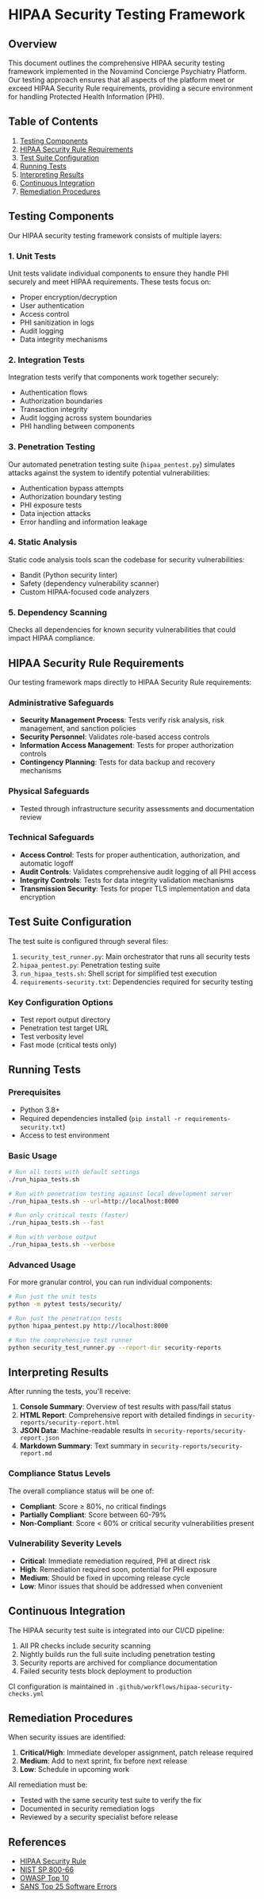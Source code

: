 # HIPAA Security Testing Framework

## Overview

This document outlines the comprehensive HIPAA security testing framework implemented in the Novamind Concierge Psychiatry Platform. Our testing approach ensures that all aspects of the platform meet or exceed HIPAA Security Rule requirements, providing a secure environment for handling Protected Health Information (PHI).

## Table of Contents

1. [Testing Components](#testing-components)
2. [HIPAA Security Rule Requirements](#hipaa-security-rule-requirements)
3. [Test Suite Configuration](#test-suite-configuration)
4. [Running Tests](#running-tests)
5. [Interpreting Results](#interpreting-results)
6. [Continuous Integration](#continuous-integration)
7. [Remediation Procedures](#remediation-procedures)

## Testing Components

Our HIPAA security testing framework consists of multiple layers:

### 1. Unit Tests

Unit tests validate individual components to ensure they handle PHI securely and meet HIPAA requirements. These tests focus on:

- Proper encryption/decryption
- User authentication
- Access control
- PHI sanitization in logs
- Audit logging
- Data integrity mechanisms

### 2. Integration Tests

Integration tests verify that components work together securely:

- Authentication flows
- Authorization boundaries
- Transaction integrity
- Audit logging across system boundaries
- PHI handling between components

### 3. Penetration Testing

Our automated penetration testing suite (`hipaa_pentest.py`) simulates attacks against the system to identify potential vulnerabilities:

- Authentication bypass attempts
- Authorization boundary testing
- PHI exposure tests
- Data injection attacks
- Error handling and information leakage

### 4. Static Analysis

Static code analysis tools scan the codebase for security vulnerabilities:

- Bandit (Python security linter)
- Safety (dependency vulnerability scanner)
- Custom HIPAA-focused code analyzers

### 5. Dependency Scanning

Checks all dependencies for known security vulnerabilities that could impact HIPAA compliance.

## HIPAA Security Rule Requirements

Our testing framework maps directly to HIPAA Security Rule requirements:

### Administrative Safeguards

- **Security Management Process**: Tests verify risk analysis, risk management, and sanction policies
- **Security Personnel**: Validates role-based access controls
- **Information Access Management**: Tests for proper authorization controls
- **Contingency Planning**: Tests for data backup and recovery mechanisms

### Physical Safeguards

- Tested through infrastructure security assessments and documentation review

### Technical Safeguards

- **Access Control**: Tests for proper authentication, authorization, and automatic logoff
- **Audit Controls**: Validates comprehensive audit logging of all PHI access
- **Integrity Controls**: Tests for data integrity validation mechanisms
- **Transmission Security**: Tests for proper TLS implementation and data encryption

## Test Suite Configuration

The test suite is configured through several files:

1. `security_test_runner.py`: Main orchestrator that runs all security tests
2. `hipaa_pentest.py`: Penetration testing suite
3. `run_hipaa_tests.sh`: Shell script for simplified test execution
4. `requirements-security.txt`: Dependencies required for security testing

### Key Configuration Options

- Test report output directory
- Penetration test target URL
- Test verbosity level
- Fast mode (critical tests only)

## Running Tests

### Prerequisites

- Python 3.8+
- Required dependencies installed (`pip install -r requirements-security.txt`)
- Access to test environment

### Basic Usage

```bash
# Run all tests with default settings
./run_hipaa_tests.sh

# Run with penetration testing against local development server
./run_hipaa_tests.sh --url=http://localhost:8000

# Run only critical tests (faster)
./run_hipaa_tests.sh --fast

# Run with verbose output
./run_hipaa_tests.sh --verbose
```

### Advanced Usage

For more granular control, you can run individual components:

```bash
# Run just the unit tests
python -m pytest tests/security/

# Run just the penetration tests
python hipaa_pentest.py http://localhost:8000

# Run the comprehensive test runner
python security_test_runner.py --report-dir security-reports
```

## Interpreting Results

After running the tests, you'll receive:

1. **Console Summary**: Overview of test results with pass/fail status
2. **HTML Report**: Comprehensive report with detailed findings in `security-reports/security-report.html`
3. **JSON Data**: Machine-readable results in `security-reports/security-report.json`
4. **Markdown Summary**: Text summary in `security-reports/security-report.md`

### Compliance Status Levels

The overall compliance status will be one of:

- **Compliant**: Score ≥ 80%, no critical findings
- **Partially Compliant**: Score between 60-79%
- **Non-Compliant**: Score < 60% or critical security vulnerabilities present

### Vulnerability Severity Levels

- **Critical**: Immediate remediation required, PHI at direct risk
- **High**: Remediation required soon, potential for PHI exposure
- **Medium**: Should be fixed in upcoming release cycle
- **Low**: Minor issues that should be addressed when convenient

## Continuous Integration

The HIPAA security test suite is integrated into our CI/CD pipeline:

1. All PR checks include security scanning
2. Nightly builds run the full suite including penetration testing
3. Security reports are archived for compliance documentation
4. Failed security tests block deployment to production

CI configuration is maintained in `.github/workflows/hipaa-security-checks.yml`

## Remediation Procedures

When security issues are identified:

1. **Critical/High**: Immediate developer assignment, patch release required
2. **Medium**: Add to next sprint, fix before next release
3. **Low**: Schedule in upcoming work

All remediation must be:
- Tested with the same security test suite to verify the fix
- Documented in security remediation logs
- Reviewed by a security specialist before release

## References

- [HIPAA Security Rule](https://www.hhs.gov/hipaa/for-professionals/security/index.html)
- [NIST SP 800-66](https://csrc.nist.gov/publications/detail/sp/800-66/rev-2/final)
- [OWASP Top 10](https://owasp.org/www-project-top-ten/)
- [SANS Top 25 Software Errors](https://www.sans.org/top25-software-errors/)
